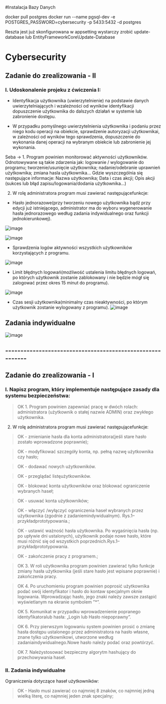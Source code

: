 #Instalacja Bazy Danych

docker pull postgres
docker run --name pgsql-dev -e POSTGRES_PASSWORD=cybersecurity -p 5433:5432 -d postgres

Reszta jest już skonfigurowana w appsetting wystarczy zrobić update-database lub EntityFrameworkCore\Update-Database
# Cybersecurity

## Zadanie do zrealizowania - II ##

### I. Udoskonalenie projeku z ćwiczenia I: ###

- Identyfikacja użytkownika (uwierzytelnienie) na podstawie danych uwierzytelniających i wzależności od wyników identyfikacji dopuszczenie użytkownika do dalszych działań w systemie lub zabronienie dostępu.

- W przypadku pomyślnego uwierzytelnienia użytkownika i podaniu przez niego kodu operacji   na   obiekcie,   sprawdzenie autoryzacji  użytkownikai,  w  zależności  od wyników tego sprawdzenia,  dopuszczenie  do  wykonania  danej  operacji  na  wybranym obiekcie lub zabronienie jej wykonania.

Seba -> 1. Program  powinien monitorować  aktywności  użytkowników. Odnotowywane są takie zdarzenia jak: logowanie / wylogowanie do programu; tworzenie/usunięcie użytkownika; nadanie/odebranie uprawnień  użytkownika;  zmiana  hasla  użytkownika...  Gdzie wyszczególnia się następujące informacje: Nazwa użytkownika; Data i czas akcji; Opis akcji (sukces lub błąd zapisu/logowania/dodania użytkownika...)

2. W rolę administratora program musi zawierać następującefunkcje:
- Hasło  jednorazowe(przy  tworzeniu  nowego  użytkownika  bądź  przy  edycji  już istniejącego, administrator ma do wyboru wygenerowanie hasła jednorazowego według zadania indywidualnego oraz funkcji jednokierunkowej).

![image](https://user-images.githubusercontent.com/95255764/200166983-ed62b1bc-6ceb-4ea9-9707-fed91dac971a.png)

![image](https://user-images.githubusercontent.com/95255764/200166989-d66289c4-f45e-47e3-89ea-5bedda836e34.png)

- Sprawdzenia   logów   aktywności wszystkich  użytkowników  korzystających  z programu.

![image](https://user-images.githubusercontent.com/95255764/200167002-5fc217d9-6c77-4dc0-9696-a63e674f1842.png)


- Limit  błędnych  logowań(możliwość ustalenia limitu błędnych logowań, po których użytkownik zostanie zablokowany i nie będzie mógł się zalogować przez okres 15 minut do programu).

![image](https://user-images.githubusercontent.com/95255764/200167010-648840f8-3204-4731-920a-117729fa9f14.png)


- Czas sesji użytkownika(minimalny czas nieaktywności, po którym użytkownik zostanie wylogowany z programu).
![image](https://user-images.githubusercontent.com/95255764/200167016-2ea6a80b-0321-432b-b7b0-f10e0be977bb.png)



## Zadania indywidualne ##
![image](https://user-images.githubusercontent.com/95255764/200166753-36e4d1af-0243-4df3-859e-a4d60e327187.png)





## ---------------------------------------------------------- ##

## Zadanie do zrealizowania - I ##

### I. Napisz program, który implementuje następujące zasady dla systemu bezpieczeństwa: ###

> OK 1. Program powinien zapewniać pracę w dwóch rolach: administratora (użytkownik o stałej nazwie ADMIN) oraz zwykłego użytkownika. 

2. W rolę administratora program musi zawierać następującefunkcje:

> OK - zmienianie  hasła dla  konta  administratora(jeśli  stare  hasło  zostało  wprowadzone poprawnie);

> OK - modyfikować szczegóły konta, np. pełną nazwę użytkownika czy hasło;

> OK - dodawać nowych użytkowników.

> OK - przeglądać listęużytkowników.

> OK - blokować konta użytkowników oraz blokować ograniczenie wybranych haseł;

> OK - usuwać konta użytkowników;

> OK - włączyć /wyłączyć  ograniczenia  haseł  wybranych  przez  użytkownika  (zgodnie  z zadaniemindywidualnym). Rys.1–przykładprototypowania.;

> OK - ustawić ważność  hasła  użytkownika.  Po wygaśnięcia  hasła  (np. po  upływie  dni ustalonych),  użytkownik  podaje  nowe  hasło,  które  musi  różnić  się  od  wszystkich poprzednich.Rys.1–przykładprototypowania.

> OK - zakończenie pracy z programem.;

> OK 3. W roli użytkownika program powinien zawierać tylko funkcje zmiany hasła użytkownika (jeśli stare hasło jest wpisane poprawnie) i zakończenia pracy. 

> OK 4. Po uruchomieniu program powinien poprosić użytkownika podać swój identyfikator i hasło do kontaw specjalnym oknie logowania. Wprowadzając hasło, jego znaki należy zawsze zastąpić wyświetlanym na ekranie symbolem ”*”.

> OK 5. Komunikat w przypadku wprowadzenienie popranego identyfikatoralub hasła: „Login lub Hasło niepoprawny”.

> OK 6. Przy  pierwszym  logowaniu  system powinien prosić o zmianę hasła dostępu ustalonego przez  administratora  na  hasło  własne,  znane  tylko  użytkownikowi,  utworzone  według zadaniaindywidualnego.Nowe hasło należy podać oraz powtórzyć.

> OK 7. Należystosować bezpieczny algorytm hashujący do przechowywania haseł.

### II. Zadania indywidualne ###

Ograniczenia dotyczące haseł użytkowników:
 
 > OK  - Hasło musi zawierać co najmniej 8 znaków,  co najmniej jedną wielką literę, co najmniej jeden znak specjalny;

